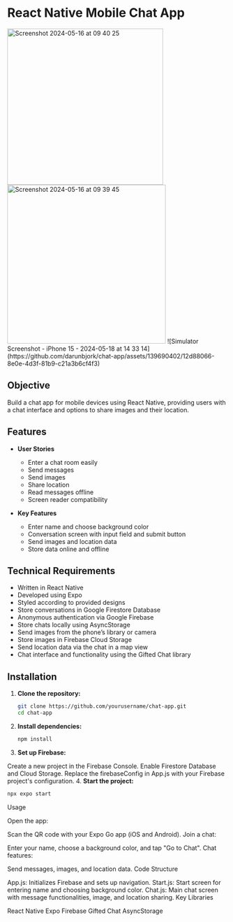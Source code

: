 # React Native Mobile Chat App
<img width="357" alt="Screenshot 2024-05-16 at 09 40 25" src="https://github.com/darunbjork/chat-app/assets/139690402/28f3a327-ed4b-4dc4-b82e-3824dcd1f93a">
<img width="363" alt="Screenshot 2024-05-16 at 09 39 45" src="https://github.com/darunbjork/chat-app/assets/139690402/352a30f0-2a89-496b-a1f7-e1e908c8e199">
![Simulator Screenshot - iPhone 15 - 2024-05-18 at 14 33 14](https://github.com/darunbjork/chat-app/assets/139690402/12d88066-8e0e-4d3f-81b9-c21a3b6cf4f3)

## Objective

Build a chat app for mobile devices using React Native, providing users with a chat interface and options to share images and their location.

## Features

- **User Stories**
  - Enter a chat room easily
  - Send messages
  - Send images
  - Share location
  - Read messages offline
  - Screen reader compatibility

- **Key Features**
  - Enter name and choose background color
  - Conversation screen with input field and submit button
  - Send images and location data
  - Store data online and offline

## Technical Requirements

- Written in React Native
- Developed using Expo
- Styled according to provided designs
- Store conversations in Google Firestore Database
- Anonymous authentication via Google Firebase
- Store chats locally using AsyncStorage
- Send images from the phone’s library or camera
- Store images in Firebase Cloud Storage
- Send location data via the chat in a map view
- Chat interface and functionality using the Gifted Chat library

## Installation

1. **Clone the repository:**
   ```bash
   git clone https://github.com/yourusername/chat-app.git
   cd chat-app
   ```

2. **Install dependencies:**
   ```bash
   npm install
   ```

3. **Set up Firebase:**

Create a new project in the Firebase Console.
Enable Firestore Database and Cloud Storage.
Replace the firebaseConfig in App.js with your Firebase project's configuration.
4. **Start the project:**
   ```bash
   npx expo start
   ```
Usage

Open the app:

Scan the QR code with your Expo Go app (iOS and Android).
Join a chat:

Enter your name, choose a background color, and tap "Go to Chat".
Chat features:

Send messages, images, and location data.
Code Structure

App.js:
Initializes Firebase and sets up navigation.
Start.js:
Start screen for entering name and choosing background color.
Chat.js:
Main chat screen with message functionalities, image, and location sharing.
Key Libraries

React Native
Expo
Firebase
Gifted Chat
AsyncStorage
